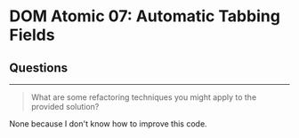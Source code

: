# DOM Atomic 07: Automatic Tabbing Fields

## Questions

---

> What are some refactoring techniques you might apply to the provided solution?

None because I don't know how to improve this code.